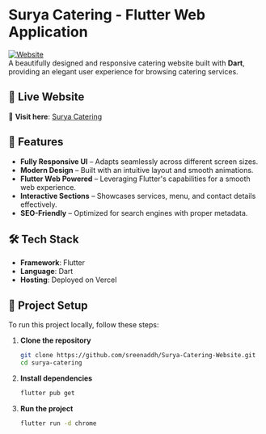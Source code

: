 # Surya Catering - Flutter Web Application  

[![Website](https://img.shields.io/website?url=https%3A%2F%2Fwww.suryacatering.online)](https://www.suryacatering.online)  
A beautifully designed and responsive catering website built with **Dart**, providing an elegant user experience for browsing catering services.

## 🌟 Live Website  
🔗 **Visit here**: [Surya Catering](https://www.suryacatering.online)

## 🚀 Features  
- **Fully Responsive UI** – Adapts seamlessly across different screen sizes.  
- **Modern Design** – Built with an intuitive layout and smooth animations.  
- **Flutter Web Powered** – Leveraging Flutter's capabilities for a smooth web experience.  
- **Interactive Sections** – Showcases services, menu, and contact details effectively.  
- **SEO-Friendly** – Optimized for search engines with proper metadata.

## 🛠️ Tech Stack  
- **Framework**: Flutter  
- **Language**: Dart  
- **Hosting**: Deployed on Vercel  

## 📂 Project Setup  
To run this project locally, follow these steps:  

1. **Clone the repository**  
   ```sh
   git clone https://github.com/sreenaddh/Surya-Catering-Website.git
   cd surya-catering
2. **Install dependencies**
   ```sh
   flutter pub get
3. **Run the project**
   ```sh
   flutter run -d chrome
